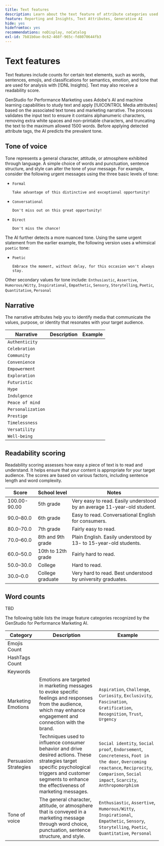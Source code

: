 ```yaml
---
title: Text features
description: Learn about the text feature of attribute categories used in GenStudio for Performance Marketing.
feature: Reporting and Insights, Text Attributes, Generative AI
hide: yes
hidefromtoc: yes
recommendations: noDisplay, noCatalog
exl-id: 7b81b0ae-0c62-468f-965c-fd8070644fb3
---
```

# Text features

Text features include counts for certain text elements, such as words, sentences, emojis, and classifications for semantics, emotion, and tone that are used for analysis with [!DNL Insights]. Text may also receive a readability score.

GenStudio for Performance Marketing uses Adobe's AI and machine learning capabilities to study text and apply [!UICONTROL Media attributes] based on the associated text tones and marketing narrative. The process validates the input text to ensure it contains alphanumeric characters, removing extra white spaces and non-printable characters, and truncating the text to the maximum allowed 1500 words. Before applying detected attribute tags, the AI predicts the prevalent tone.

## Tone of voice

Tone represents a general character, attitude, or atmosphere exhibited through language. A simple choice of words and punctuation, sentence structure, and style can alter the tone of your message. For example, consider the following urgent messages using the three basic levels of tone:

- `Formal`

   ```
   Take advantage of this distinctive and exceptional opportunity!
   ```

- `Conversational`

   ```
   Don't miss out on this great opportunity!
   ```

- `Direct`

   ```
   Don't miss the chance!
   ```

The AI further detects a more nuanced tone. Using the same urgent statement from the earlier example, the following version uses a whimsical `poetic` tone:

- `Poetic`

   ```
   Embrace the moment, without delay, for this occasion won't always stay.
   ```

Other secondary values for tone include: `Enthusiastic`, `Assertive`, `Humorous/Witty`, `Inspirational`, `Empathetic`, `Sensory`, `Storytelling`, `Poetic`, `Quantitative`, `Personal`

## Narrative

The narrative attributes help you to identify media that communicate the values, purpose, or identity that resonates with your target audience.

| Narrative         | Description | Example |
| ----------------- | ----------- | ------- |
| `Authenticity`    |             |         |
| `Celebration`     |             |         |
| `Community`       |             |         |
| `Convenience`     |             |         |
| `Empowerment`     |             |         |
| `Exploration`     |             |         |
| `Futuristic`      |             |         |
| `Hype`            |             |         |
| `Indulgence`      |             |         |
| `Peace of mind`   |             |         |
| `Personalization` |             |         |
| `Prestige`        |             |         |
| `Timelessness`    |             |         |
| `Versatility`     |             |         |
| `Well-being`      |             |         |

## Readability scoring

Readability scoring assesses how easy a piece of text is to read and understand. It helps ensure that your content is appropriate for your target audience. The scores are based on various factors, including sentence length and word complexity.

| Score       | School level       | Notes                                                                     |
| ----------- | ------------------ | ------------------------------------------------------------------------- |
| 100.00-90.00| 5th grade          | Very easy to read. Easily understood by an average 11-year-old student.   |
| 90.0–80.0   | 6th grade          | Easy to read. Conversational English for consumers.                       |
| 80.0–70.0   | 7th grade          | Fairly easy to read.                                                      |
| 70.0–60.0   | 8th and 9th grade  | Plain English. Easily understood by 13- to 15-year-old students.          |
| 60.0–50.0   | 10th to 12th grade | Fairly hard to read.                                                      |
| 50.0–30.0   | College            | Hard to read.                                                             |
| 30.0–0.0    | College graduate   | Very hard to read. Best understood by university graduates.               |

## Word counts

TBD

The following table lists the image feature categories recognized by the GenStudio for Performance Marketing AI.

| Category             | Description   | Example               |
| -------------------- | ------------- | --------------------- |
| Emojis Count         |             |        |
| HashTags Count       |             |        |
| Keywords             |             |        |
| Marketing Emotions   | Emotions are targeted in marketing messages to evoke specific feelings and responses from the audience, which may enhance engagement and connection with the brand. | `Aspiration`, `Challenge`, `Curiosity`, `Exclusivity`, `Fascination`, `Gratification`, `Recognition`, `Trust`, `Urgency` |
| Persuasion Strategies | Techniques used to influence consumer behavior and drive desired actions. These strategies target specific psychological triggers and customer segments to enhance the effectiveness of marketing messages. | `Social identity`, `Social proof`, `Endorsement`, `Concreteness`, `Foot in the door`, `Overcoming reactance`, `Reciprocity`, `Comparison`, `Social impact`, `Scarcity`, `Anthropomorphism` |
| Tone of voice   | The general character, attitude, or atmosphere that is conveyed in a marketing message through word choice, punctuation, sentence structure, and style. | `Enthusiastic`, `Assertive`, `Humorous/Witty`, `Inspirational`, `Empathetic`, `Sensory`, `Storytelling`, `Poetic`, `Quantitative`, `Personal` |
